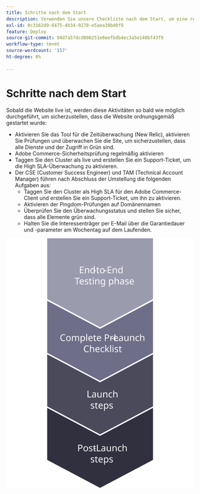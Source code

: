 ```yaml
---
title: Schritte nach dem Start
description: Verwenden Sie unsere Checkliste nach dem Start, um eine reibungslose Implementierung der Adobe Commerce-Site sicherzustellen.
exl-id: 0c3162d9-6475-4b34-9278-e5aea39bd0f9
feature: Deploy
source-git-commit: 94d7a57dcd006251e8eefbdb4ec3a5e140bf43f9
workflow-type: tm+mt
source-wordcount: '157'
ht-degree: 0%

---
```


# Schritte nach dem Start

Sobald die Website live ist, werden diese Aktivitäten so bald wie möglich durchgeführt, um sicherzustellen, dass die Website ordnungsgemäß gestartet wurde:

- Aktivieren Sie das Tool für die Zeitüberwachung (New Relic), aktivieren Sie Prüfungen und überwachen Sie die Site, um sicherzustellen, dass alle Dienste und der Zugriff in Grün sind.
- Adobe Commerce-Sicherheitsprüfung regelmäßig aktivieren
- Taggen Sie den Cluster als live und erstellen Sie ein Support-Ticket, um die High SLA-Überwachung zu aktivieren.
- Der CSE (Customer Success Engineer) und TAM (Technical Account Manager) führen nach Abschluss der Umstellung die folgenden Aufgaben aus:
   - Taggen Sie den Cluster als High SLA für den Adobe Commerce-Client und erstellen Sie ein Support-Ticket, um ihn zu aktivieren.
   - Aktivieren der Pingdom-Prüfungen auf Domänennamen
   - Überprüfen Sie den Überwachungsstatus und stellen Sie sicher, dass alle Elemente grün sind.
   - Halten Sie die Interessenträger per E-Mail über die Garantiedauer und -parameter am Wochentag auf dem Laufenden.

![Abbildung der Phase 4 des Startvorgangs](../../assets/playbooks/launch-steps-4.svg)
